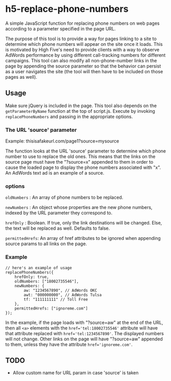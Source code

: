 # h5-replace-phone-numbers
A simple JavaScript function for replacing phone numbers on web pages according to a parameter specified in the page URL.

The purpose of this tool is to provide a way for pages linking to a site to determine which phone numbers will appear on the site once it loads. This is motivated by High Five's need to provide clients with a way to observe AdWords performance by using different call-tracking numbers for different campaigns. This tool can also modify all non-phone-number links in the page by appending the source parameter so that the behavior can persist as a user navigates the site (the tool will then have to be included on those pages as well).

## Usage
Make sure jQuery is included in the page. This tool also depends on the `getParameterByName` function at the top of script.js. Execute by invoking `replacePhoneNumbers` and passing in the appropriate options.

### The URL 'source' parameter
Example: thisisafakeurl.com/page1?source=mysource

The function looks at the URL 'source' parameter to determine which phone number to use to replace the old ones. This means that the links on the source page must have the "?source=x" appended to them in order to cause the loaded page to display the phone numbers associated with "x". An AdWords text ad is an example of a source.

### options
`oldNumbers` : An array of phone numbers to be replaced.

`newNumbers` : An object whose properties are the new phone numbers, indexed by the URL parameter they correspond to.

`hrefOnly` : Boolean. If true, only the link destinations will be changed. Else, the text will be replaced as well. Defaults to false.

`permittedHrefs`: An array of href attributes to be ignored when appending source params to all links on the page.

### Example
```
// here's an example of usage
replacePhoneNumbers({
    hrefOnly: true,
    oldNumbers: ["18002735546"],
    newNumbers: {
        aw: "1234567890", // AdWords OKC
        awt: "000000000", // AdWords Tulsa
        tf: "111111111" // Toll Free
    },
    permittedHrefs: ["ignoreme.com"]
});
```

In the example, if the page loads with "?source=aw" at the end of the URL, then all `<a>` elements with the `href='tel:18002735546'` attribute will have that attribute replaced with `href='tel:1234567890'`. The displayed numbers will not change. Other links on the page will have "?source=aw" appended to them, unless they have the attribute `href='ignoreme.com'`.

## TODO
- Allow custom name for URL param in case 'source' is taken